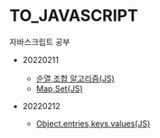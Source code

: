 # TO_JAVASCRIPT
자바스크립트 공부


* 20220211 
  * [순열,조합 알고리즘(JS)][googlelink]
  *  [Map,Set(JS)][maplink]
 
* 20220212
  * [Object.entries,keys,values(JS)][0212-1]

[googlelink]:https://velog.io/@refindmysapporo/%EC%88%9C%EC%97%B4%EC%A1%B0%ED%95%A9-%EC%95%8C%EA%B3%A0%EB%A6%AC%EC%A6%98JS
 

[maplink]:https://velog.io/@refindmysapporo/%EC%88%9C%EC%97%B4%EC%A1%B0%ED%95%A9-%EC%95%8C%EA%B3%A0%EB%A6%AC%EC%A6%98JS
[0212-1]:https://velog.io/@refindmysapporo/Object.keysvaluesentries
